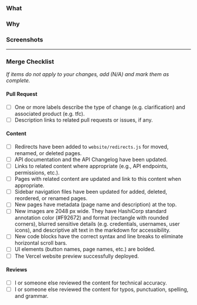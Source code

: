 ### What
<!-- Explain what you changed and provide a list of changed page names. -->

### Why
<!-- Explain why this change is necessary and how it benefits users. -->

### Screenshots
<!-- Optional. Show additions to the sidebar or new formatting. -->

----------

### Merge Checklist
_If items do not apply to your changes, add (N/A) and mark them as complete._

#### Pull Request
- [ ] One or more labels describe the type of change (e.g. clarification) and associated product (e.g. tfc).
- [ ] Description links to related pull requests or issues, if any.

#### Content
- [ ] Redirects have been added to `website/redirects.js` for moved, renamed, or deleted pages.
- [ ] API documentation and the API Changelog have been updated. 
- [ ] Links to related content where appropriate (e.g., API endpoints, permissions, etc.).
- [ ] Pages with related content are updated and link to this content when appropriate.
- [ ] Sidebar navigation files have been updated for added, deleted, reordered, or renamed pages.
- [ ] New pages have metadata (page name and description) at the top.
- [ ] New images are 2048 px wide. They have HashiCorp standard annotation color (#F92672) and format (rectangle with rounded corners), blurred sensitive details (e.g. credentials, usernames, user icons), and descriptive alt text in the markdown for accessibility.
- [ ] New code blocks have the correct syntax and line breaks to eliminate horizontal scroll bars.
- [ ] UI elements (button names, page names, etc.) are bolded.
- [ ] The Vercel website preview successfully deployed.

#### Reviews
- [ ] I or someone else reviewed the content for technical accuracy.
- [ ] I or someone else reviewed the content for typos, punctuation, spelling, and grammar.
